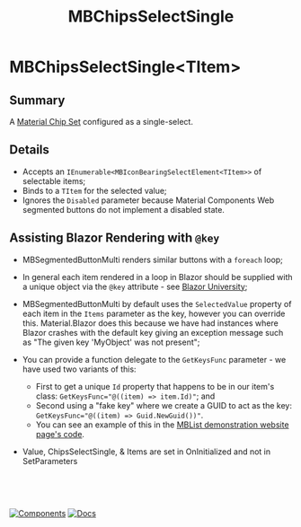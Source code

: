 ﻿---
uid: C.MBChipsSelectSingle
title: MBChipsSelectSingle
---
# MBChipsSelectSingle&lt;TItem&gt;

## Summary

A [Material Chip Set](https://github.com/material-components/material-components-web/tree/v9.0.0/packages/mdc-chips#chips) configured as a single-select.

## Details

- Accepts an `IEnumerable<MBIconBearingSelectElement<TItem>>` of selectable items;
- Binds to a `TItem` for the selected value;
- Ignores the `Disabled` parameter because Material Components Web segmented buttons do not implement a disabled state.

## Assisting Blazor Rendering with `@key`

- MBSegmentedButtonMulti renders similar buttons with a `foreach` loop;
- In general each item rendered in a loop in Blazor should be supplied with a unique object via the `@key` attribute - see [Blazor University](https://blazor-university.com/components/render-trees/optimising-using-key/);
- MBSegmentedButtonMulti by default uses the `SelectedValue` property of each item in the `Items` parameter as the key, however you can override this. Material.Blazor does this because we have had instances where Blazor crashes with the default key giving an exception message such as "The given key 'MyObject' was not present";
- You can provide a function delegate to the `GetKeysFunc` parameter - we have used two variants of this:
  - First to get a unique `Id` property that happens to be in our item's class: `GetKeysFunc="@((item) => item.Id)"`; and
  - Second using a "fake key" where we create a GUID to act as the key: `GetKeysFunc="@((item) => Guid.NewGuid())"`.
  - You can see an example of this in the [MBList demonstration website page's code](https://github.com/Material-Blazor/Material.Blazor/blob/main/Material.Blazor.Website/Pages/List.razor#L155).

- Value, ChipsSelectSingle, & Items are set in OnInitialized and not in SetParameters

&nbsp;

&nbsp;

[![Components](https://img.shields.io/static/v1?label=Components&message=Core&color=blue)](xref:A.CoreComponents)
[![Docs](https://img.shields.io/static/v1?label=API%20Documentation&message=MBChipsSelectSingle&color=brightgreen)](xref:Material.Blazor.MBChipsSelectSingle`1)
